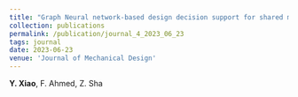 ```yaml
---
title: "Graph Neural network-based design decision support for shared mobility systems [[Paper]](/files/journal4.pdf) [[DOI]](https://doi.org/10.1115/1.4062666)"
collection: publications
permalink: /publication/journal_4_2023_06_23
tags: journal
date: 2023-06-23
venue: 'Journal of Mechanical Design'
---
```

**Y. Xiao**, F. Ahmed, Z. Sha
